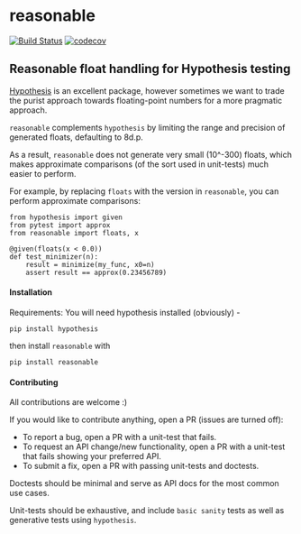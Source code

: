 # reasonable

[![Build Status](https://travis-ci.org/fastats/reasonable.svg?branch=master)](https://travis-ci.org/fastats/reasonable)
[![codecov](https://codecov.io/gh/fastats/reasonable/branch/master/graph/badge.svg)](https://codecov.io/gh/fastats/reasonable)


Reasonable float handling for Hypothesis testing
---

[Hypothesis](https://hypothesis.works) is an excellent package, however sometimes we want to trade the purist approach towards floating-point numbers for a more pragmatic approach.

`reasonable` complements `hypothesis` by limiting the range and precision of generated floats, defaulting to 8d.p. 

As a result, `reasonable` does not generate very small (10^-300) floats, which makes approximate comparisons (of the sort used in unit-tests) much easier to perform.

For example, by replacing `floats` with the version in `reasonable`, you can perform approximate comparisons:

```
from hypothesis import given
from pytest import approx
from reasonable import floats, x

@given(floats(x < 0.0))
def test_minimizer(n):
    result = minimize(my_func, x0=n)
    assert result == approx(0.23456789)
```

#### Installation

Requirements: You will need hypothesis installed (obviously) - 

```
pip install hypothesis
```

then install `reasonable` with

```
pip install reasonable
```

#### Contributing

All contributions are welcome :)

If you would like to contribute anything, open a PR (issues are turned off):

- To report a bug, open a PR with a unit-test that fails.
- To request an API change/new functionality, open a PR with a unit-test that fails showing your preferred API.
- To submit a fix, open a PR with passing unit-tests and doctests. 

Doctests should be minimal and serve as API docs for the most common use cases. 

Unit-tests should be exhaustive, and include `basic sanity` tests as well as generative tests using `hypothesis`.
